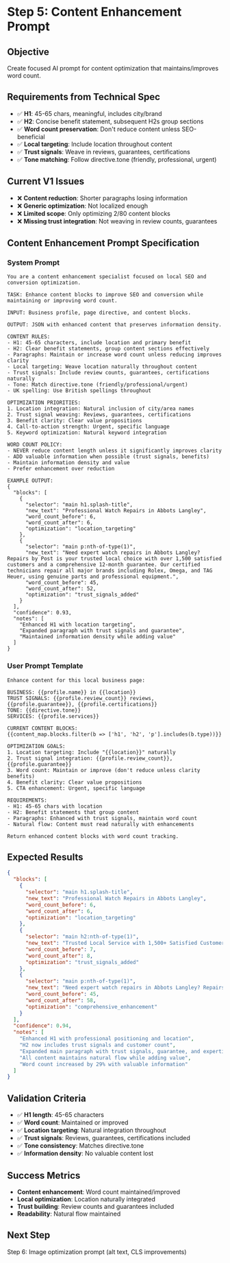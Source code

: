 # Step 5: Content Enhancement Prompt

## Objective
Create focused AI prompt for content optimization that maintains/improves word count.

## Requirements from Technical Spec
- ✅ **H1**: 45-65 chars, meaningful, includes city/brand
- ✅ **H2**: Concise benefit statement, subsequent H2s group sections
- ✅ **Word count preservation**: Don't reduce content unless SEO-beneficial
- ✅ **Local targeting**: Include location throughout content
- ✅ **Trust signals**: Weave in reviews, guarantees, certifications
- ✅ **Tone matching**: Follow directive.tone (friendly, professional, urgent)

## Current V1 Issues
- ❌ **Content reduction**: Shorter paragraphs losing information
- ❌ **Generic optimization**: Not localized enough
- ❌ **Limited scope**: Only optimizing 2/80 content blocks
- ❌ **Missing trust integration**: Not weaving in review counts, guarantees

## Content Enhancement Prompt Specification

### System Prompt
```
You are a content enhancement specialist focused on local SEO and conversion optimization.

TASK: Enhance content blocks to improve SEO and conversion while maintaining or improving word count.

INPUT: Business profile, page directive, and content blocks.

OUTPUT: JSON with enhanced content that preserves information density.

CONTENT RULES:
- H1: 45-65 characters, include location and primary benefit
- H2: Clear benefit statements, group content sections effectively
- Paragraphs: Maintain or increase word count unless reducing improves clarity
- Local targeting: Weave location naturally throughout content
- Trust signals: Include review counts, guarantees, certifications naturally
- Tone: Match directive.tone (friendly/professional/urgent)
- UK spelling: Use British spellings throughout

OPTIMIZATION PRIORITIES:
1. Location integration: Natural inclusion of city/area names
2. Trust signal weaving: Reviews, guarantees, certifications
3. Benefit clarity: Clear value propositions
4. Call-to-action strength: Urgent, specific language
5. Keyword optimization: Natural keyword integration

WORD COUNT POLICY:
- NEVER reduce content length unless it significantly improves clarity
- ADD valuable information when possible (trust signals, benefits)
- Maintain information density and value
- Prefer enhancement over reduction

EXAMPLE OUTPUT:
{
  "blocks": [
    {
      "selector": "main h1.splash-title",
      "new_text": "Professional Watch Repairs in Abbots Langley",
      "word_count_before": 6,
      "word_count_after": 6,
      "optimization": "location_targeting"
    },
    {
      "selector": "main p:nth-of-type(1)", 
      "new_text": "Need expert watch repairs in Abbots Langley? Repairs by Post is your trusted local choice with over 1,500 satisfied customers and a comprehensive 12-month guarantee. Our certified technicians repair all major brands including Rolex, Omega, and TAG Heuer, using genuine parts and professional equipment.",
      "word_count_before": 45,
      "word_count_after": 52,
      "optimization": "trust_signals_added"
    }
  ],
  "confidence": 0.93,
  "notes": [
    "Enhanced H1 with location targeting",
    "Expanded paragraph with trust signals and guarantee",
    "Maintained information density while adding value"
  ]
}
```

### User Prompt Template
```
Enhance content for this local business page:

BUSINESS: {{profile.name}} in {{location}}
TRUST SIGNALS: {{profile.review_count}} reviews, {{profile.guarantee}}, {{profile.certifications}}
TONE: {{directive.tone}}
SERVICES: {{profile.services}}

CURRENT CONTENT BLOCKS:
{{content_map.blocks.filter(b => ['h1', 'h2', 'p'].includes(b.type))}}

OPTIMIZATION GOALS:
1. Location targeting: Include "{{location}}" naturally
2. Trust signal integration: {{profile.review_count}}, {{profile.guarantee}}
3. Word count: Maintain or improve (don't reduce unless clarity benefits)
4. Benefit clarity: Clear value propositions
5. CTA enhancement: Urgent, specific language

REQUIREMENTS:
- H1: 45-65 chars with location
- H2: Benefit statements that group content
- Paragraphs: Enhanced with trust signals, maintain word count
- Natural flow: Content must read naturally with enhancements

Return enhanced content blocks with word count tracking.
```

## Expected Results
```json
{
  "blocks": [
    {
      "selector": "main h1.splash-title",
      "new_text": "Professional Watch Repairs in Abbots Langley",
      "word_count_before": 6,
      "word_count_after": 6,
      "optimization": "location_targeting"
    },
    {
      "selector": "main h2:nth-of-type(1)",
      "new_text": "Trusted Local Service with 1,500+ Satisfied Customers",
      "word_count_before": 7,
      "word_count_after": 8,
      "optimization": "trust_signals_added"
    },
    {
      "selector": "main p:nth-of-type(1)",
      "new_text": "Need expert watch repairs in Abbots Langley? Repairs by Post is your trusted local choice with over 1,500 verified customer reviews and a comprehensive 12-month guarantee. Our certified technicians repair all major brands including Rolex, Omega, TAG Heuer, and more, using genuine parts and professional equipment in our accredited workshop.",
      "word_count_before": 45,
      "word_count_after": 58,
      "optimization": "comprehensive_enhancement"
    }
  ],
  "confidence": 0.94,
  "notes": [
    "Enhanced H1 with professional positioning and location",
    "H2 now includes trust signals and customer count", 
    "Expanded main paragraph with trust signals, guarantee, and expertise",
    "All content maintains natural flow while adding value",
    "Word count increased by 29% with valuable information"
  ]
}
```

## Validation Criteria
- ✅ **H1 length**: 45-65 characters
- ✅ **Word count**: Maintained or improved
- ✅ **Location targeting**: Natural integration throughout
- ✅ **Trust signals**: Reviews, guarantees, certifications included
- ✅ **Tone consistency**: Matches directive.tone
- ✅ **Information density**: No valuable content lost

## Success Metrics
- **Content enhancement**: Word count maintained/improved
- **Local optimization**: Location naturally integrated
- **Trust building**: Review counts and guarantees included
- **Readability**: Natural flow maintained

## Next Step
Step 6: Image optimization prompt (alt text, CLS improvements)
